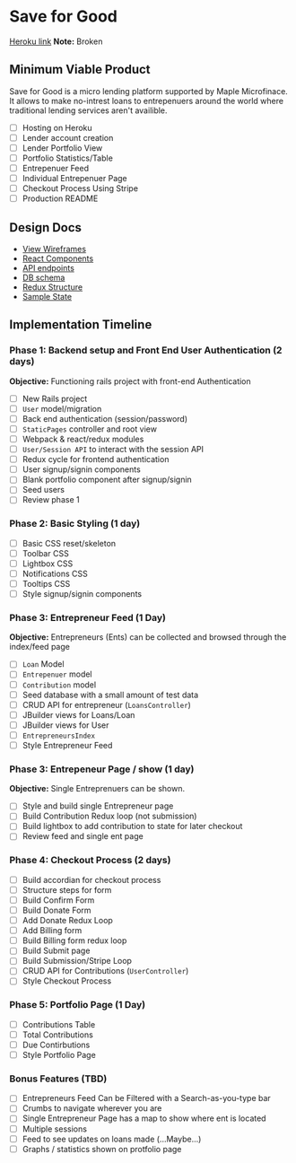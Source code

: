 # Save for Good

[Heroku link][heroku] **Note:** Broken

[heroku]: http://www.herokuapp.com

## Minimum Viable Product

Save for Good is a micro lending platform supported by Maple Microfinace. It allows to make no-intrest loans to entrepenuers around the world where traditional lending services aren't availible.

- [ ] Hosting on Heroku
- [ ] Lender account creation
- [ ] Lender Portfolio View
- [ ] Portfolio Statistics/Table
- [ ] Entrepenuer Feed
- [ ] Individual Entrepenuer Page
- [ ] Checkout Process Using Stripe
- [ ] Production README

## Design Docs
* [View Wireframes][wireframes]
* [React Components][components]
* [API endpoints][api-endpoints]
* [DB schema][schema]
* [Redux Structure][redux-structure]
* [Sample State][sample-state]

[wireframes]: wireframe
[components]: component-heirarchy.md
[redux-structure]: redux-structure.md
[sample-state]: sample-state.md
[api-endpoints]: api-endpoints.md
[schema]: schema.md

## Implementation Timeline

### Phase 1: Backend setup and Front End User Authentication (2 days)

**Objective:** Functioning rails project with front-end Authentication

- [ ] New Rails project
- [ ] `User` model/migration
- [ ] Back end authentication (session/password)
- [ ] `StaticPages` controller and root view
- [ ] Webpack & react/redux modules
- [ ] `User/Session API` to interact with the session API
- [ ] Redux cycle for frontend authentication
- [ ] User signup/signin components
- [ ] Blank portfolio component after signup/signin
- [ ] Seed users
- [ ] Review phase 1

### Phase 2: Basic Styling (1 day)

- [ ] Basic CSS reset/skeleton
- [ ] Toolbar CSS
- [ ] Lightbox CSS
- [ ] Notifications CSS
- [ ] Tooltips CSS
- [ ] Style signup/signin components

### Phase 3: Entrepreneur Feed (1 Day)

**Objective:** Entrepreneurs (Ents) can be collected and browsed through the index/feed page

- [ ] `Loan` Model
- [ ] `Entrepenuer` model
- [ ] `Contribution` model
- [ ] Seed database with a small amount of test data
- [ ] CRUD API for entrepreneur (`LoansController`)
- [ ] JBuilder views for Loans/Loan
- [ ] JBuilder views for User
- [ ] `EntrepreneursIndex`
- [ ] Style Entrepreneur Feed

### Phase 3: Entrepeneur Page / show (1 day)

**Objective:** Single Entreprenuers can be shown.

- [ ] Style and build single Entrepreneur page
- [ ] Build Contribution Redux loop (not submission)
- [ ] Build lightbox to add contribution to state for later checkout
- [ ] Review feed and single ent page

### Phase 4: Checkout Process (2 days)

- [ ] Build accordian for checkout process
- [ ] Structure steps for form
- [ ] Build Confirm Form
- [ ] Build Donate Form
- [ ] Add Donate Redux Loop
- [ ] Add Billing form
- [ ] Build Billing form redux loop
- [ ] Build Submit page
- [ ] Build Submission/Stripe Loop
- [ ] CRUD API for Contributions (`UserController`)
- [ ] Style Checkout Process

### Phase 5: Portfolio Page (1 Day)
- [ ] Contributions Table
- [ ] Total Contributions
- [ ] Due Contirbutions
- [ ] Style Portfolio Page

### Bonus Features (TBD)
- [ ] Entrepreneurs Feed Can be Filtered with a Search-as-you-type bar
- [ ] Crumbs to navigate wherever you are
- [ ] Single Entrepreneur Page has a map to show where ent is located
- [ ] Multiple sessions
- [ ] Feed to see updates on loans made (...Maybe...)
- [ ] Graphs / statistics shown on protfolio page
